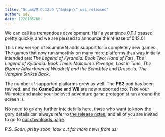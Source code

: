 ```yaml
---
title: "ScummVM 0.12.0 \"&nbsp;\" was released"
author: sev
date: 1220189760
---
```


We can call it a tremendous development. Half a year since 0.11.1 passed pretty quickly, and we are pleased to announce the release of 0.12.0!

This new version of ScummVM adds support for 5 completely new games. The games that now run smoothly on many more platforms than was initially intended are: *The Legend of Kyrandia: Book Two: Hand of Fate*, *The Legend of Kyrandia: Book Three: Malcolm's Revenge*, *Lost in Time*, *The Bizarre Adventures of Woodruff and the Schnibble* and *Drascula: The Vampire Strikes Back*.

The number of supported platforms grew as well. The **PS2** port has been revived, and the **GameCube** and **Wii** are now supported too. Take your Wiimote and make your beloved adventure game protagonist run around the screen :).

No need to go any further into details here, those who want to know the gory details can always refer to [the release notes](https://downloads.scummvm.org/frs/scummvm/0.12.0/ReleaseNotes), and all of you are invited to go to [our downloads page](/downloads/).

P.S. *Soon, pretty soon, look out for more news from us.*
